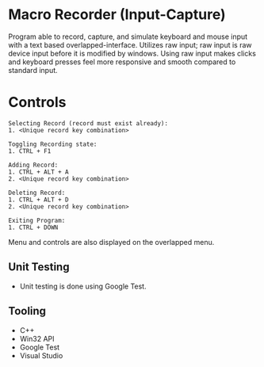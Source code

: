 # Macro Recorder (Input-Capture)
Program able to record, capture, and simulate keyboard and mouse input with a text based overlapped-interface. Utilizes raw input; raw input is raw device input before it is modified by windows. Using raw input makes clicks and keyboard presses feel more responsive and smooth compared to standard input.

# Controls
```
Selecting Record (record must exist already):
1. <Unique record key combination>

Toggling Recording state:
1. CTRL + F1

Adding Record:
1. CTRL + ALT + A
2. <Unique record key combination>

Deleting Record:
1. CTRL + ALT + D
2. <Unique record key combination>

Exiting Program:
1. CTRL + DOWN
```
Menu and controls are also displayed on the overlapped menu.

## Unit Testing
- Unit testing is done using Google Test.

## Tooling
- C++
- Win32 API
- Google Test
- Visual Studio
